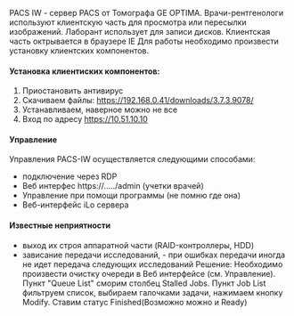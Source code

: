 PACS IW - сервер PACS от Томографа GE OPTIMA.
Врачи-рентгенологи используют клиентскую часть для просмотра или пересылки изображений.
Лаборант использует для записи дисков.
Клиентская часть октрывается в браузере IE
Для работы необходимо произвести установку клиентских компонентов.
#### Установка клиентиских компонентов:

1. Приостановить антивирус
2. Скачиваем файлы: https://192.168.0.41/downloads/3.7.3.9078/
3. Устанавливаем, наверное можно не все
4. Вход по адресу https://10.51.10.10

#### Управление 
Управления PACS-IW осуществляется следующими способами:
 - подключение через RDP
 - Веб интерфес https://...../admin (учетки врачей)
 - Управление при помощи программы (не помню где она)
 - Веб-интерфейс iLo сервера

#### Известные неприятности
 - выход их строя аппаратной части (RAID-контроллеры, HDD)
 - зависание передачи исследований, - при ошибках передачи иногда не идет передача следующих исследований
    Решение: Необходимо произвести очистку очереди в Веб интерфейсе (см. Управление). 
    Пункт "Queue List" сморим столбец Stalled Jobs. Пункт Job List фильтруем список, выбираем галочками задачи, нажимаем кнопку Modify. Ставим статус Finished(Возможно можно и Ready)



